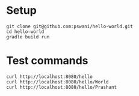 # Setup
```
git clone git@github.com:pswani/hello-world.git
cd hello-world
gradle build run
```
# Test commands
```
curl http://localhost:8080/hello
curl http://localhost:8080/hello/World
curl http://localhost:8080/hello/Prashant
```
